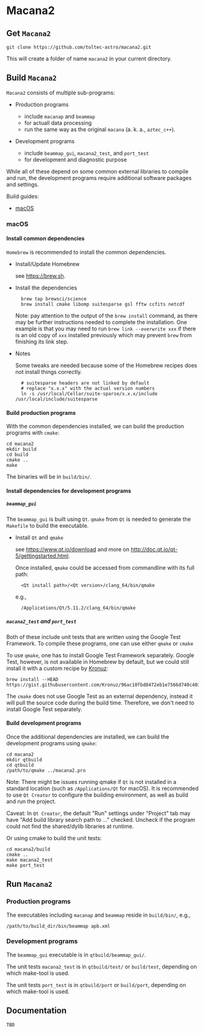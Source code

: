 # Macana2


## Get `Macana2`

    git clone https://github.com/toltec-astro/macana2.git

This will create a folder of name `macana2` in your current directory.


## Build `Macana2`

`Macana2` consists of multiple sub-programs:

* Production programs

    * include `macanap` and `beammap`
    * for actuall data processing
    * run the same way as the original `macana` (a. k. a., `aztec_c++`).

* Development programs

    * include `beammap_gui`, `macana2_test`, and `port_test`
    * for development and diagnostic purpose

While all of these depend on some common external libraries to compile and
run, the development programs require additional software packages and settings.

Build guides:

* [macOS](#macos)

### macOS

#### Install common dependencies

`Homebrew` is recommended to install the common dependencies.

* Install/Update Homebrew

    see <https://brew.sh>.

* Install the dependencies

        brew tap brewsci/science
        brew install cmake libomp suitesparse gsl fftw ccfits netcdf

    Note: pay attention to the output of the `brew install` command, as there
    may be further instructions needed to complete the installation. One
    example is that you may need to run `brew link --overwrite xxx` if there is
    an old copy of `xxx` installed previously which may prevent `brew` from
    finishing its link step.

* Notes

    Some tweaks are needed because some of the Homebrew recipes does not install
    things correctly.

        # suitesparse headers are not linked by default
        # replace "x.x.x" with the actual version numbers
        ln -s /usr/local/Cellar/suite-sparse/x.x.x/include /usr/local/include/suitesparse

#### Build production programs

With the common dependencies installed, we can build the production programs
with `cmake`:

    cd macana2
    mkdir build
    cd build
    cmake ..
    make

The binaries will be in `build/bin/`.

#### Install dependencies for development programs

##### `beammap_gui`

The `beammap_gui` is built using `Qt`. `qmake` from `Qt` is needed to generate
the `Makefile` to build the executable.

* Install `Qt` and `qmake`

    see <https://www.qt.io/download> and more on <http://doc.qt.io/qt-5/gettingstarted.html>.

    Once installed, `qmake` could be accessed from commandline with its full path:

        <Qt install path>/<Qt version>/clang_64/bin/qmake

    e.g.,

        /Applications/Qt/5.11.2/clang_64/bin/qmake


##### `macana2_test` and `port_test`

Both of these include unit tests that are written using the Google Test
Framework. To compile these programs, one can use either `qmake` or `cmake`

To use `qmake`, one has to install Google Test Framework separately.
Google Test, however, is not available in Homebrew by default, but we could still
install it with a custom recipe by
[Kronuz](https://gist.githubusercontent.com/Kronuz/96ac10fbd8472eb1e7566d740c4034f8/raw/gtest.rb):

    brew install --HEAD https://gist.githubusercontent.com/Kronuz/96ac10fbd8472eb1e7566d740c4034f8/raw/gtest.rb

The `cmake` does not use Google Test as an external dependency, instead it will
pull the source code during the build time. Therefore, we don't need to install
Google Test separately.

#### Build development programs

Once the additional dependencies are installed, we can build the development programs using `qmake`:

    cd macana2
    mkdir qtbuild
    cd qtbuild
    /path/to/qmake ../macana2.pro

Note: There might be issues running qmake if `Qt` is not installed in a
standard location (such as `/Applications/Qt` for macOS). It is recommended to
use `Qt Creator` to configure the building environment, as well as build and
run the project.

Caveat: In `Qt Creator`, the default "Run" settings under "Project" tab may have "Add build library search path to ..." checked.
Uncheck if the program could not find the shared/dylib libraries at runtime.


Or using cmake to build the unit tests:

    cd macana2/build
    cmake ..
    make macana2_test
    make port_test

## Run `Macana2`

### Production programs

The executables including `macanap` and `beammap` reside in `build/bin/`, e.g.,

    /path/to/build_dir/bin/beammap apb.xml

### Development programs

The `beammap_gui` executable is in `qtbuild/beammap_gui/`.

The unit tests `macana2_test` is in `qtbuild/test/` or `build/test`, depending on
which make-tool is used.

The unit tests `port_test` is in `qtbuild/port` or `build/port`, depending on
which make-tool is used.


## Documentation

    TBD
